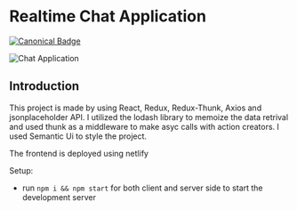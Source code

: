 # Realtime Chat Application
[![Canonical Badge](https://img.shields.io/badge/Live__Site-EF3125?style=for-the-badge&logo=canonical)](https://react-redux-blogapp.netlify.app/)

![Chat Application](https://i.postimg.cc/HsC7zxqZ/image-1.png)

## Introduction

This project is made by using React, Redux, Redux-Thunk, Axios and jsonplaceholder API. I utilized the lodash library to memoize the data retrival and used thunk as a middleware to make asyc calls with action creators. I used Semantic Ui to style the project.

The frontend is deployed using netlify

Setup:
- run ```npm i && npm start``` for both client and server side to start the development server
